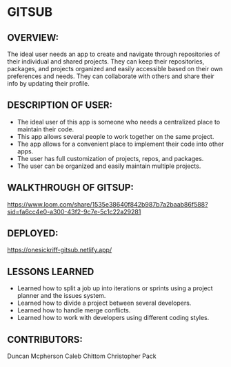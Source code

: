 # GITSUB


## OVERVIEW:
The ideal user needs an app to create and navigate through repositories of their individual and shared projects. They can keep their repositories, packages, and projects organized and easily accessible based on their own preferences and needs. They can collaborate with others and share their info by updating their profile.


## DESCRIPTION OF USER:
- The ideal user of this app is someone who needs a centralized place to maintain their code.
- This app allows several people to work together on the same project.
- The app allows for a convenient place to implement their code into other apps.
- The user has full customization of projects, repos, and packages.
- The user can be organized and easily maintain multiple projects.


## WALKTHROUGH OF GITSUP:
https://www.loom.com/share/1535e38640f842b987b7a2baab86f588?sid=fa6cc4e0-a300-43f2-9c7e-5c1c22a29281


## DEPLOYED:
https://onesickriff-gitsub.netlify.app/

## LESSONS LEARNED
- Learned how to split a job up into iterations or sprints using a project planner and the issues system.
- Learned how to divide a project between several developers.
- Learned how to handle merge conflicts.
- Learned how to work with developers using different coding styles.


## CONTRIBUTORS:
Duncan Mcpherson
Caleb Chittom
Christopher Pack
